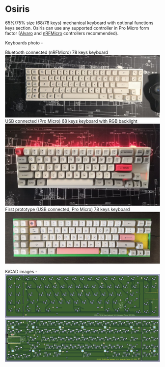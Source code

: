 # Osiris

65%/75% size (68/78 keys) mechanical keyboard with optional functions keys section.
Osiris can use any supported controller in Pro Micro form factor ([Alvaro](https://github.com/Ariamelon/Alvaro) and [nRFMicro](https://github.com/joric/nrfmicro/wiki) controllers recommended).

Keyboards  photo -

Bluetooth connected (nRFMicro) 78 keys keyboard
![Real Keyboard photo](https://github.com/snark013/osiris/blob/main/imgs/2048white.jpg)
USB connected (Pro Micro) 68 keys keyboard with RGB backlight
![Real Keyboard photo](https://github.com/snark013/osiris/blob/main/imgs/devtty.jpg)
First prototype (USB connected, Pro Micro) 78 keys keyboard
![Real Keyboard photo](https://github.com/snark013/osiris/blob/main/imgs/osiris78-2.png)

KiCAD images -
![Real Keyboard photo](https://github.com/snark013/osiris/blob/main/imgs/topside.png)
![Real Keyboard photo](https://github.com/snark013/osiris/blob/main/imgs/backside.png)

